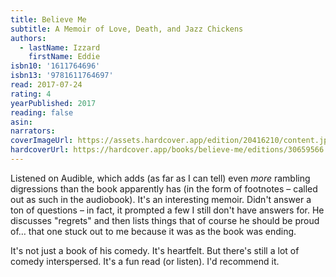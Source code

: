 ```yaml
---
title: Believe Me
subtitle: A Memoir of Love, Death, and Jazz Chickens
authors:
  - lastName: Izzard
    firstName: Eddie
isbn10: '1611764696'
isbn13: '9781611764697'
read: 2017-07-24
rating: 4
yearPublished: 2017
reading: false
asin:
narrators:
coverImageUrl: https://assets.hardcover.app/edition/20416210/content.jpeg
hardcoverUrl: https://hardcover.app/books/believe-me/editions/30659566
---
```


Listened on Audible, which adds (as far as I can tell) even _more_ rambling digressions than the book apparently has (in the form of footnotes – called out as such in the audiobook). It's an interesting memoir. Didn't answer a ton of questions – in fact, it prompted a few I still don't have answers for. He discusses "regrets" and then lists things that of course he should be proud of… that one stuck out to me because it was as the book was ending.

It's not just a book of his comedy. It's heartfelt. But there's still a lot of comedy interspersed. It's a fun read (or listen). I'd recommend it.
